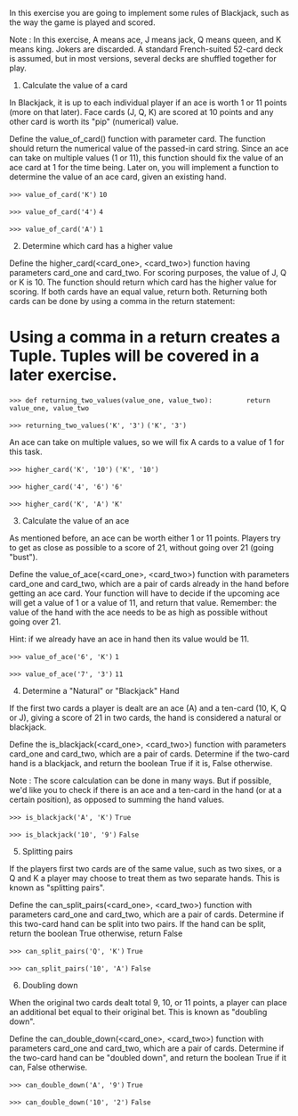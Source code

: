 In this exercise you are going to implement some rules of Blackjack, such as the way the game is played and scored.

Note : In this exercise, A means ace, J means jack, Q means queen, and K means king. Jokers are discarded. A standard French-suited 52-card deck is assumed, but in most versions, several decks are shuffled together for play.
1. Calculate the value of a card

In Blackjack, it is up to each individual player if an ace is worth 1 or 11 points (more on that later). Face cards (J, Q, K) are scored at 10 points and any other card is worth its "pip" (numerical) value.

Define the value_of_card(<card>) function with parameter card. The function should return the numerical value of the passed-in card string. Since an ace can take on multiple values (1 or 11), this function should fix the value of an ace card at 1 for the time being. Later on, you will implement a function to determine the value of an ace card, given an existing hand.

`>>> value_of_card('K')`
`10`

`>>> value_of_card('4')`
`4`

`>>> value_of_card('A')`
`1`

2. Determine which card has a higher value

Define the higher_card(<card_one>, <card_two>) function having parameters card_one and card_two. For scoring purposes, the value of J, Q or K is 10. The function should return which card has the higher value for scoring. If both cards have an equal value, return both. Returning both cards can be done by using a comma in the return statement:

# Using a comma in a return creates a Tuple.  Tuples will be covered in a later exercise.
`>>> def returning_two_values(value_one, value_two):`
`        return value_one, value_two`

`>>> returning_two_values('K', '3')`
`('K', '3')`

An ace can take on multiple values, so we will fix A cards to a value of 1 for this task.

`>>> higher_card('K', '10')`
`('K', '10')`

`>>> higher_card('4', '6')`
`'6'`

`>>> higher_card('K', 'A')`
`'K'`

3. Calculate the value of an ace

As mentioned before, an ace can be worth either 1 or 11 points. Players try to get as close as possible to a score of 21, without going over 21 (going "bust").

Define the value_of_ace(<card_one>, <card_two>) function with parameters card_one and card_two, which are a pair of cards already in the hand before getting an ace card. Your function will have to decide if the upcoming ace will get a value of 1 or a value of 11, and return that value. Remember: the value of the hand with the ace needs to be as high as possible without going over 21.

Hint: if we already have an ace in hand then its value would be 11.

`>>> value_of_ace('6', 'K')`
`1`

`>>> value_of_ace('7', '3')`
`11`

4. Determine a "Natural" or "Blackjack" Hand

If the first two cards a player is dealt are an ace (A) and a ten-card (10, K, Q or J), giving a score of 21 in two cards, the hand is considered a natural or blackjack.

Define the is_blackjack(<card_one>, <card_two>) function with parameters card_one and card_two, which are a pair of cards. Determine if the two-card hand is a blackjack, and return the boolean True if it is, False otherwise.

Note : The score calculation can be done in many ways. But if possible, we'd like you to check if there is an ace and a ten-card in the hand (or at a certain position), as opposed to summing the hand values.

`>>> is_blackjack('A', 'K')`
`True`

`>>> is_blackjack('10', '9')`
`False`

5. Splitting pairs

If the players first two cards are of the same value, such as two sixes, or a Q and K a player may choose to treat them as two separate hands. This is known as "splitting pairs".

Define the can_split_pairs(<card_one>, <card_two>) function with parameters card_one and card_two, which are a pair of cards. Determine if this two-card hand can be split into two pairs. If the hand can be split, return the boolean True otherwise, return False

`>>> can_split_pairs('Q', 'K')`
`True`

`>>> can_split_pairs('10', 'A')`
`False`

6. Doubling down

When the original two cards dealt total 9, 10, or 11 points, a player can place an additional bet equal to their original bet. This is known as "doubling down".

Define the can_double_down(<card_one>, <card_two>) function with parameters card_one and card_two, which are a pair of cards. Determine if the two-card hand can be "doubled down", and return the boolean True if it can, False otherwise.

`>>> can_double_down('A', '9')`
`True`

`>>> can_double_down('10', '2')`
`False`
